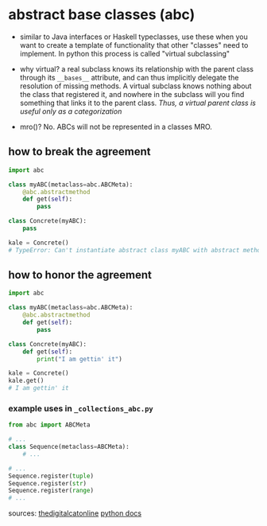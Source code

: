 # abstract base classes (abc)

- similar to Java interfaces or Haskell typeclasses, use these when you want to 
create a template of functionality that other "classes" need to implement. In
python this process is called "virtual subclassing"

- why virtual? a real subclass knows its relationship with the parent class
  through its `__bases__` attribute, and can thus implicitly delegate the
resolution of missing methods. A virtual subclass knows nothing about the class
that registered it, and nowhere in the subclass will you find something that
links it to the parent class. *Thus, a virtual parent class is useful only as a
categorization*

- mro()? No. ABCs will not be represented in a classes MRO.

## how to break the agreement
```python
import abc

class myABC(metaclass=abc.ABCMeta):
    @abc.abstractmethod
    def get(self):
        pass

class Concrete(myABC):
    pass

kale = Concrete()
# TypeError: Can't instantiate abstract class myABC with abstract methods get
```

## how to honor the agreement
```python
import abc

class myABC(metaclass=abc.ABCMeta):
    @abc.abstractmethod
    def get(self):
        pass

class Concrete(myABC):
    def get(self):
        print("I am gettin' it")

kale = Concrete()
kale.get()
# I am gettin' it
```

### example uses in `_collections_abc.py`
```python
from abc import ABCMeta

# ...
class Sequence(metaclass=ABCMeta):
    # ...

# ...
Sequence.register(tuple)
Sequence.register(str)
Sequence.register(range)
# ...
```
sources:
[thedigitalcatonline](http://blog.thedigitalcatonline.com/blog/2016/04/03/abstract-base-classes-in-python/)
[python docs](https://docs.python.org/3/library/abc.html)
